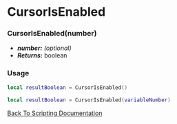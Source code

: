 # CursorIsEnabled

### CursorIsEnabled(number)
- ***number:*** *(optional)* 
- ***Returns:*** boolean

### Usage

```Lua
local resultBoolean = CursorIsEnabled()
```

```Lua
local resultBoolean = CursorIsEnabled(variableNumber)
```



[Back To Scripting Documentation](../README.md)
